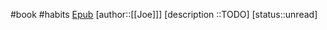 #book #habits 
[Epub](/Data/Books/0307273601DailyRituals.epub)
[author::[[Joe]]]
[description ::TODO]
[status::unread]